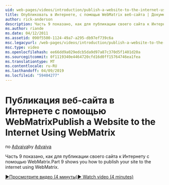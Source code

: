 ```yaml
---
uid: web-pages/videos/introduction/publish-a-website-to-the-internet-using-webmatrix
title: Опубликовать в Интернете, с помощью WebMatrix веб-сайта | Документация Майкрософт
author: rick-anderson
description: Часть 9 показано, как для публикации своего сайта к Интернету с помощью WebMatrix.
ms.author: riande
ms.date: 04/12/2011
ms.assetid: 090f5500-1124-49a7-a295-db97ef739c6a
msc.legacyurl: /web-pages/videos/introduction/publish-a-website-to-the-internet-using-webmatrix
msc.type: video
ms.openlocfilehash: ee66dd9a029edcb5da9d97a87c370d5f1401d20a
ms.sourcegitcommit: 0f1119340e4464720cfd16d0ff15764746ea1fea
ms.translationtype: MT
ms.contentlocale: ru-RU
ms.lasthandoff: 04/09/2019
ms.locfileid: "59404277"
---
```

# <a name="publish-a-website-to-the-internet-using-webmatrix"></a><span data-ttu-id="2c0c1-103">Публикация веб-сайта в Интернете с помощью WebMatrix</span><span class="sxs-lookup"><span data-stu-id="2c0c1-103">Publish a Website to the Internet Using WebMatrix</span></span>

<span data-ttu-id="2c0c1-104">по [Advaiya](https://twitter.com/Advaiyasolns)</span><span class="sxs-lookup"><span data-stu-id="2c0c1-104">by [Advaiya](https://twitter.com/Advaiyasolns)</span></span>

<span data-ttu-id="2c0c1-105">Часть 9 показано, как для публикации своего сайта к Интернету с помощью WebMatrix.</span><span class="sxs-lookup"><span data-stu-id="2c0c1-105">Part 9 shows you how to publish your site to the internet using WebMatrix.</span></span>

[<span data-ttu-id="2c0c1-106">&#9654;Просмотрите видео (4 минуты)</span><span class="sxs-lookup"><span data-stu-id="2c0c1-106">&#9654; Watch video (4 minutes)</span></span>](https://channel9.msdn.com/Blogs/ASP-NET-Site-Videos/publish-a-website-to-the-internet-using-webmatrix)
